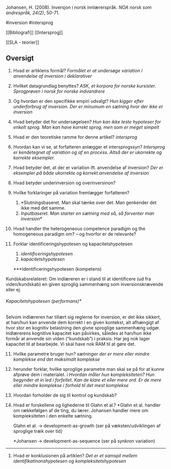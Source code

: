             

Johansen, H. (2008). Inversjon i norsk innlærerspråk. _NOA norsk som andrespråk, 24(2)_, 50-71.

#inversion #intersprog 

[[Bibliografi]]
[[Intersprog]]

[[SLA - teorier]]


## Oversigt

1. Hvad er artiklens formål?
	*Formålet er at undersøge variation i anvendelse af inversion i deklarativer*
1. Hvilket datagrundlag benyttes?
	*ASK, et korpora for norske kursister. Sprogprøven i norsk for norske indvandrere*
2. Og hvordan er den specifikke empiri udvalgt?
	*Hun kigger efter underforbrug af inversion. Der er minumum en sætning hvor der ikke er inversion*
3. Hvad betyder det for undersøgelsen?
	*Hun kan ikke teste hypoteser for enkelt sprog. Man kan have korrekt sprog, men som er meget simpelt*
4. Hvad er den teoretiske ramme for denne artikel?
	*intersprog*
5. Hvordan kan vi se, at forfatteren anlægger et intersprogssyn?
	 *Intersprog er kendetegnet af variation og af en process. Altså der er ukorrekte og korrekte eksempler.*
6. Hvad betyder det, at der er variation ift. anvendelse af inversion?
	*Der er eksempler på både ukorrekte og korrekt anvendelse af inversion*
7. Hvad betyder underinversion og overinversinon?
9. Hvilke forklaringer på variation fremlægger forfatteren?
	1. *Slutningsbaseret. Man skal tænke over det. Man genkender det ikke med det samme.
	2. *Inputbaseret. Man starter en sætning med så, så forventer man inversion**
10. Hvad handler the heterogeneous competence paradigm og the
homogeneous paradigm om? – og hvorfor er de relevante?
11. Forklar identificeringshypotesen og kapacitetshypotesen
	1. *identificeringshypotesen*
	2. *kapacitetshypotesen*

	***Identificeringshypotesen (kompetens)

Kundskabsrelateret: Om indlæreren er i stand til at identificere (ud fra viden/kundskab) en given sproglig sammenhæng som inversionskrævende eller ej. 

###### *Kapacitetshypotesen (performans)**

Selvom indlæreren har tillært sig reglerne for inversion, er det ikke sikkert, at han/hun kan anvende dem korrekt i en given kontekst, alt afhængigt af hvor stor en kognitiv belastning den givne sproglige sammenhæng udgør. Indlærerens kognitive kapacitet kan påvirkes, således at han/hun ikke formår at anvende sin viden (“kundskab”) i praksis. Har jeg nok lager kapacitet til at bearbejde. Vi skal have nok RAM til at gøre det.

  
11. Hvilke parametre bruger hun?
	 *sætninger der er mere eller mindre komplekse end det maksimalt komplekse*
12. herunder forklar, hvilke sproglige parametre man skal se på for at kunne afprøve
      dem i materialet.
i 	  *Hvordan måler hun kompleksiteten? Hun begynder at in led i forfeltet. Kan de klare et eller mere ord. Er de mere eller mindre komplekse i forhold til det mest komplekse*
2. Hvordan forholder de sig til kontrol og kundskab?
12. Hvad er forskellene og lighederne til Glahn et al.?
	*Glahn et al. handler om rækkefølgen af de ting, du lærer. 
	Johansen handler mere om kompleksiteten i den enkelte sætning. 
	
	Glahn et al. → development-as-growth (ser på væksten/udviklingen af sproglige træk over tid)

	*Johansen → development-as-sequence (ser på synkron variation)

  
***
1. Hvad er konklusionen på artiklen?
	*Det er et samspil mellem identifikatinonshypotesen og kompleksitetshypotesen*
